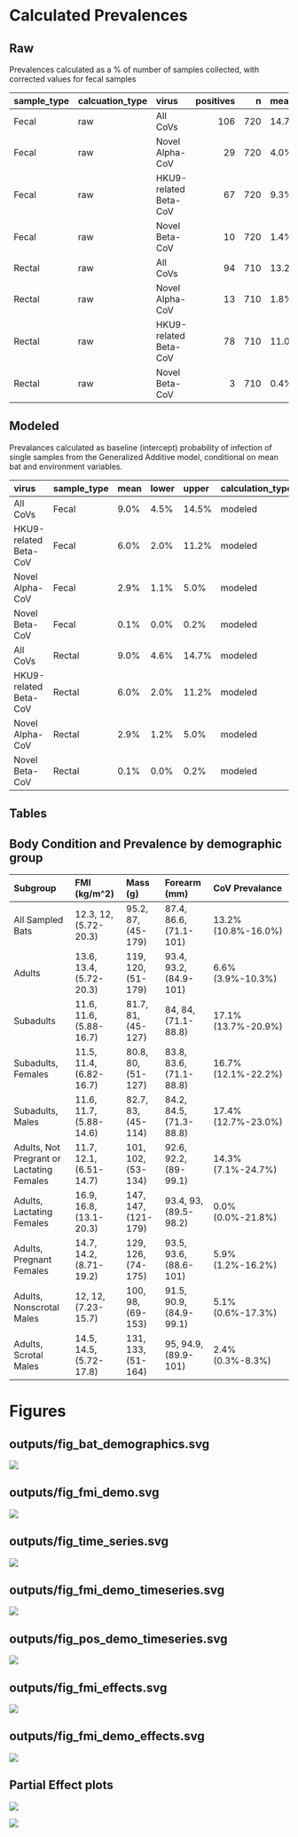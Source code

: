 
# Calculated Prevalences

## Raw

Prevalences calculated as a % of number of samples collected, with
corrected values for fecal samples

| sample_type | calcuation_type | virus                 | positives |   n | mean  | lower  | upper | mean_corrected | lower_corrected | upper_corrected |
|:------------|:----------------|:----------------------|----------:|----:|:------|:-------|:------|:---------------|:----------------|:----------------|
| Fecal       | raw             | All CoVs              |       106 | 720 | 14.7% | 12.2%  | 17.5% | 5.17%          | 4.25%           | 6.2%            |
| Fecal       | raw             | Novel Alpha-CoV       |        29 | 720 | 4.0%  | 2.7%   | 5.7%  | 1.36%          | 0.91%           | 1.9%            |
| Fecal       | raw             | HKU9-related Beta-CoV |        67 | 720 | 9.3%  | 7.3%   | 11.7% | 3.20%          | 2.49%           | 4.0%            |
| Fecal       | raw             | Novel Beta-CoV        |        10 | 720 | 1.4%  | 0.7%   | 2.5%  | 0.46%          | 0.22%           | 0.9%            |
| Rectal      | raw             | All CoVs              |        94 | 710 | 13.2% | 10.83% | 16.0% | NA             | NA              | NA              |
| Rectal      | raw             | Novel Alpha-CoV       |        13 | 710 | 1.8%  | 0.98%  | 3.1%  | NA             | NA              | NA              |
| Rectal      | raw             | HKU9-related Beta-CoV |        78 | 710 | 11.0% | 8.78%  | 13.5% | NA             | NA              | NA              |
| Rectal      | raw             | Novel Beta-CoV        |         3 | 710 | 0.4%  | 0.09%  | 1.2%  | NA             | NA              | NA              |

## Modeled

Prevalances calculated as baseline (intercept) probability of infection
of single samples from the Generalized Additive model, conditional on
mean bat and environment variables.

| virus                 | sample_type | mean | lower | upper | calculation_type | mean_corrected | lower_corrected | upper_corrected |
|:----------------------|:------------|:-----|:------|:------|:-----------------|:---------------|:----------------|:----------------|
| All CoVs              | Fecal       | 9.0% | 4.5%  | 14.5% | modeled          | 3.1%           | 1.5%            | 5.0%            |
| HKU9-related Beta-CoV | Fecal       | 6.0% | 2.0%  | 11.2% | modeled          | 2.0%           | 0.7%            | 3.8%            |
| Novel Alpha-CoV       | Fecal       | 2.9% | 1.1%  | 5.0%  | modeled          | 1.0%           | 0.4%            | 1.7%            |
| Novel Beta-CoV        | Fecal       | 0.1% | 0.0%  | 0.2%  | modeled          | 0.0%           | 0.0%            | 0.1%            |
| All CoVs              | Rectal      | 9.0% | 4.6%  | 14.7% | modeled          | NA             | NA              | NA              |
| HKU9-related Beta-CoV | Rectal      | 6.0% | 2.0%  | 11.2% | modeled          | NA             | NA              | NA              |
| Novel Alpha-CoV       | Rectal      | 2.9% | 1.2%  | 5.0%  | modeled          | NA             | NA              | NA              |
| Novel Beta-CoV        | Rectal      | 0.1% | 0.0%  | 0.2%  | modeled          | NA             | NA              | NA              |

## Tables

## Body Condition and Prevalence by demographic group

| Subgroup                                  | FMI (kg/m^2)            | Mass (g)            | Forearm (mm)            | CoV Prevalance      |
|:------------------------------------------|:------------------------|:--------------------|:------------------------|:--------------------|
| All Sampled Bats                          | 12.3, 12, (5.72-20.3)   | 95.2, 87, (45-179)  | 87.4, 86.6, (71.1-101)  | 13.2% (10.8%-16.0%) |
| Adults                                    | 13.6, 13.4, (5.72-20.3) | 119, 120, (51-179)  | 93.4, 93.2, (84.9-101)  | 6.6% (3.9%-10.3%)   |
| Subadults                                 | 11.6, 11.6, (5.88-16.7) | 81.7, 81, (45-127)  | 84, 84, (71.1-88.8)     | 17.1% (13.7%-20.9%) |
| Subadults, Females                        | 11.5, 11.4, (6.82-16.7) | 80.8, 80, (51-127)  | 83.8, 83.6, (71.1-88.8) | 16.7% (12.1%-22.2%) |
| Subadults, Males                          | 11.6, 11.7, (5.88-14.6) | 82.7, 83, (45-114)  | 84.2, 84.5, (71.3-88.8) | 17.4% (12.7%-23.0%) |
| Adults, Not Pregrant or Lactating Females | 11.7, 12.1, (6.51-14.7) | 101, 102, (53-134)  | 92.6, 92.2, (89-99.1)   | 14.3% (7.1%-24.7%)  |
| Adults, Lactating Females                 | 16.9, 16.8, (13.1-20.3) | 147, 147, (121-179) | 93.4, 93, (89.5-98.2)   | 0.0% (0.0%-21.8%)   |
| Adults, Pregnant Females                  | 14.7, 14.2, (8.71-19.2) | 129, 126, (74-175)  | 93.5, 93.6, (88.6-101)  | 5.9% (1.2%-16.2%)   |
| Adults, Nonscrotal Males                  | 12, 12, (7.23-15.7)     | 100, 98, (69-153)   | 91.5, 90.9, (84.9-99.1) | 5.1% (0.6%-17.3%)   |
| Adults, Scrotal Males                     | 14.5, 14.5, (5.72-17.8) | 131, 133, (51-164)  | 95, 94.9, (89.9-101)    | 2.4% (0.3%-8.3%)    |

# Figures

## outputs/fig_bat_demographics.svg

![](fig_bat_demographics.svg)

## outputs/fig_fmi_demo.svg

![](fig_fmi_demo.svg)

## outputs/fig_time_series.svg

![](fig_time_series.svg)

## outputs/fig_fmi_demo_timeseries.svg

![](fig_fmi_demo_timeseries.svg)

## outputs/fig_pos_demo_timeseries.svg

![](fig_pos_demo_timeseries.svg)

## outputs/fig_fmi_effects.svg

![](fig_fmi_effects.svg)

## outputs/fig_fmi_demo_effects.svg

![](fig_fmi_demo_effects.svg)

## Partial Effect plots

![](partial_effect_plots_1.svg)

![](partial_effect_plots_2.svg)
